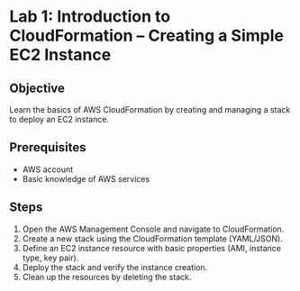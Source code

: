# Lab 1: Introduction to CloudFormation – Creating a Simple EC2 Instance

## Objective

Learn the basics of AWS CloudFormation by creating and managing a stack to deploy an EC2 instance.

## Prerequisites

- AWS account
- Basic knowledge of AWS services

## Steps

1. Open the AWS Management Console and navigate to CloudFormation.
2. Create a new stack using the CloudFormation template (YAML/JSON).
3. Define an EC2 instance resource with basic properties (AMI, instance type, key pair).
4. Deploy the stack and verify the instance creation.
5. Clean up the resources by deleting the stack.
